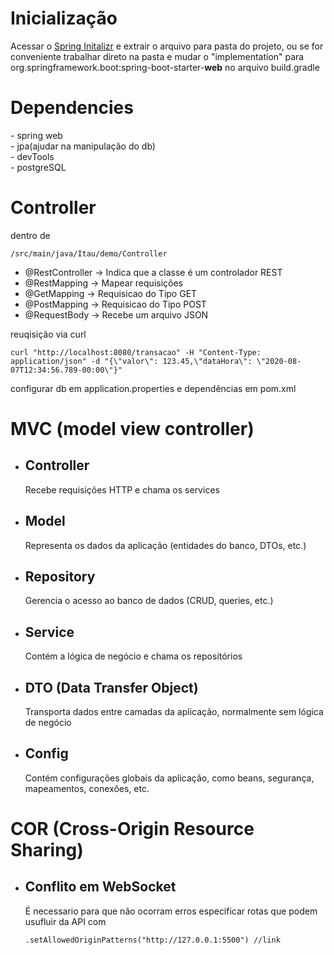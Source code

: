 <h1>Inicialização</h1>
Acessar o <a href="https://start.spring.io">Spring Initalizr</a> e extrair o arquivo para pasta do projeto, ou se for conveniente trabalhar direto na pasta e mudar o
"implementation" para org.springframework.boot:spring-boot-starter-<b>web</b> no arquivo build.gradle

<h1>Dependencies</h1>
- spring web<br>
- jpa(ajudar na manipulação do db)<br>
- devTools<br>
- postgreSQL<br>

<h1>Controller</h1>
dentro de 
    
    /src/main/java/Itau/demo/Controller 

<ul>
    <li>@RestController -> Indica que a classe é um controlador REST</li>
    <li>@RestMapping -> Mapear requisições</li>
    <li>@GetMapping -> Requisicao do Tipo GET</li>
    <li>@PostMapping -> Requisicao do Tipo POST</li>
    <li>@RequestBody -> Recebe um arquivo JSON </li>

</ul>
reuqisição via curl

    curl "http://localhost:8080/transacao" -H "Content-Type: application/json" -d "{\"valor\": 123.45,\"dataHora\": \"2020-08-07T12:34:56.789-00:00\"}"

configurar db em application.properties e dependências em pom.xml

<h1>MVC (model view controller)</h1>
<ul>
    <li><h2>Controller</h2>Recebe requisições HTTP e chama os services</li>
    <li><h2>Model</h2>Representa os dados da aplicação (entidades do banco, DTOs, etc.)</li>
    <li><h2>Repository</h2>Gerencia o acesso ao banco de dados (CRUD, queries, etc.)</li>
    <li><h2>Service</h2>Contém a lógica de negócio e chama os repositórios</li>
    <li><h2>DTO (Data Transfer Object)</h2>Transporta dados entre camadas da aplicação, normalmente sem lógica de negócio</li>
    <li><h2>Config</h2>Contém configurações globais da aplicação, como beans, segurança, mapeamentos, conexões, etc.</li>
</ul>

<h1>COR (Cross-Origin Resource Sharing) </h1>
<ul>   
    <li><h2>Conflito em WebSocket</h2>É necessario para que não ocorram erros especificar rotas que podem usufluir da API com 
    
    .setAllowedOriginPatterns("http://127.0.0.1:5500") //link
</li>
</ul>
